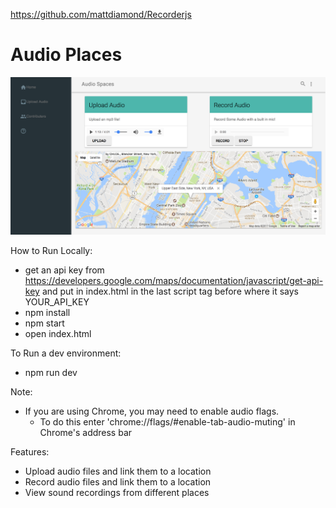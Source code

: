 https://github.com/mattdiamond/Recorderjs

# Audio Places

![alt tag](./client/assets/landingPage.png)

How to Run Locally:
- get an api key from https://developers.google.com/maps/documentation/javascript/get-api-key and put in index.html in the last script tag before </body> where it says YOUR_API_KEY
- npm install
- npm start
- open index.html

To Run a dev environment:
- npm run dev

Note:
- If you are using Chrome, you may need to enable audio flags.
  - To do this enter 'chrome://flags/#enable-tab-audio-muting' in Chrome's address bar

Features:
- Upload audio files and link them to a location
- Record audio files and link them to a location
- View sound recordings from different places
